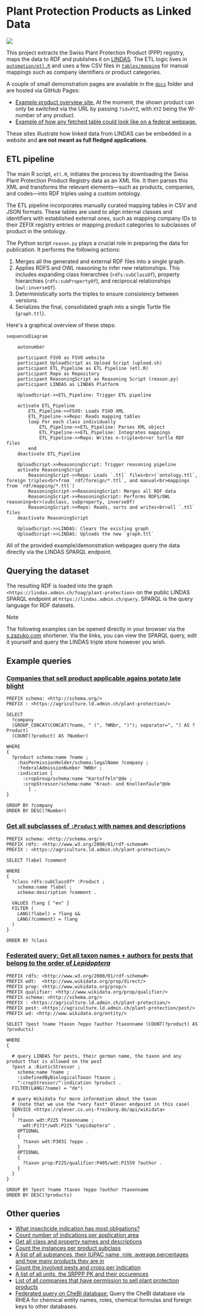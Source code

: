 # Plant Protection Products as Linked Data

![](https://github.com/user-attachments/assets/5f035e5b-0c70-486b-8977-6fd503f056e9)

This project extracts the Swiss Plant Protection Product (PPP) registry, maps the data to RDF and publishes it on [LINDAS](https://lindas.admin.ch). The ETL logic lives in [`automation/etl.R`](automation/etl.R) and uses a few CSV files in [`tables/mapping`](tables/mapping) for manual mappings such as company identifiers or product categories.

A couple of small demonstration pages are available in the [`docs`](docs) folder and are hosted via GitHub Pages:

- [Example product overview site.](https://blw-ofag-ufag.github.io/plant-protection/registry/?id=W-7300) At the moment, the shown product can only be switched via the URL by passing `?id=XYZ`, with `XYZ` being the W-number of any product.
- [Example of how any fetched table could look like on a federal webpage.](https://blw-ofag-ufag.github.io/plant-protection/table/)

These sites illustrate how linked data from LINDAS can be embedded in a website and **are not meant as full fledged applications**.

## ETL pipeline

The main R script, `etl.R`, initiates the process by downloading the Swiss Plant Protection Product Registry data as an XML file.
It then parses this XML and transforms the relevant elements—such as products, companies, and codes—into RDF triples using a custom ontology.

The ETL pipeline incorporates manually curated mapping tables in CSV and JSON formats. These tables are used to align internal classes and identifiers with established external ones, such as mapping company IDs to their ZEFIX registry entries or mapping product categories to subclasses of product in the ontology.

The Python script `reason.py` plays a crucial role in preparing the data for publication. It performs the following actions:

1. Merges all the generated and external RDF files into a single graph.
2. Applies RDFS and OWL reasoning to infer new relationships. This includes expanding class hierarchies (`rdfs:subClassOf`), property hierarchies (`rdfs:subPropertyOf`), and reciprocal relationships (`owl:inverseOf`).
3. Deterministically sorts the triples to ensure consistency between versions.
4. Serializes the final, consolidated graph into a single Turtle file (`graph.ttl`).

Here's a graphical overview of these steps:

```mermaid
sequenceDiagram

    autonumber

    participant FSVO as FSVO website
    participant UploadScript as Upload Script (upload.sh)
    participant ETL_Pipeline as ETL Pipeline (etl.R)
    participant Repo as Repository
    participant ReasoningScript as Reasoning Script (reason.py)
    participant LINDAS as LINDAS Platform

    UploadScript->>ETL_Pipeline: Trigger ETL pipeline

    activate ETL_Pipeline
        ETL_Pipeline->>FSVO: Loads FSVO XML
        ETL_Pipeline->>Repo: Reads mapping tables
        loop For each class individually
            ETL_Pipeline->>ETL_Pipeline: Parses XML object
            ETL_Pipeline->>ETL_Pipeline: Integrates mappings
            ETL_Pipeline->>Repo: Writes n-triple<br>or turtle RDF files
        end
    deactivate ETL_Pipeline

    UploadScript->>ReasoningScript: Trigger reasoning pipeline
    activate ReasoningScript
        ReasoningScript->>Repo: Loads `.ttl` files<br>(`ontology.ttl`, foreign triples<br>from `rdf/foreign/*.ttl`, and manual<br>mappings from `rdf/mapping/*.ttl`)
        ReasoningScript->>ReasoningScript: Merges all RDF data
        ReasoningScript->>ReasoningScript: Performs RDFS/OWL reasoning<br>(subclass, subproperty, inverseOf)
        ReasoningScript->>Repo: Reads, sorts and writes<br>all `.ttl` files
    deactivate ReasoningScript

    UploadScript->>LINDAS: Clears the existing graph
    UploadScript->>LINDAS: Uploads the new `graph.ttl`
```

All of the provided example/demonstration webpages query the data directly via the LINDAS SPARQL endpoint.

## Querying the dataset

The resulting RDF is loaded into the graph `<https://lindas.admin.ch/foag/plant-protection>` on the public LINDAS SPARQL endpoint at `https://lindas.admin.ch/query`. SPARQL is the query language for RDF datasets.

> [!NOTE]
> The following examples can be opened directly in your browser via the [s.zazuko.com](https://s.zazuko.com/) shortener. Via the links, you can view the SPARQL query, edit it yourself and query the LINDAS triple store however you wish.

## Example queries

### [Companies that sell product applicable agains potato late blight](https://s.zazuko.com/2VSLCsf)

```rq
PREFIX schema: <http://schema.org/>
PREFIX : <https://agriculture.ld.admin.ch/plant-protection/>

SELECT
  ?company
  (GROUP_CONCAT(CONCAT(?name, " (", ?WNbr, ")"); separator=", ") AS ?Product)
  (COUNT(?product) AS ?Number)

WHERE
{
  ?product schema:name ?name ;
    :hasPermissionHolder/schema:legalName ?company ;
    :federalAdmissionNumber ?WNbr ;
    :indication [
      :cropGroup/schema:name "Kartoffeln"@de ;
      :cropStressor/schema:name "Kraut- und Knollenfäule"@de
        ] .
}

GROUP BY ?company
ORDER BY DESC(?Number)
```

### [Get all subclasses of `:Product` with names and descriptions](https://s.zazuko.com/yWk6Fz)

```rq
PREFIX schema: <http://schema.org/>
PREFIX rdfs: <http://www.w3.org/2000/01/rdf-schema#>
PREFIX : <https://agriculture.ld.admin.ch/plant-protection/>

SELECT ?label ?comment

WHERE
{
  ?class rdfs:subClassOf* :Product ;
    schema:name ?label ;
    schema:description ?comment .

  VALUES ?lang { "en" }
  FILTER (
    LANG(?label) = ?lang &&
    LANG(?comment) = ?lang
  )
}

ORDER BY ?class
```

### [Federated query: Get all taxon names + authors for pests that belong to the order of *Lepidoptera*](https://s.zazuko.com/36zyoKS)

```rq
PREFIX rdfs: <http://www.w3.org/2000/01/rdf-schema#>
PREFIX wdt:  <http://www.wikidata.org/prop/direct/>
PREFIX prop: <http://www.wikidata.org/prop/>
PREFIX qualifier: <http://www.wikidata.org/prop/qualifier/>
PREFIX schema: <http://schema.org/>
PREFIX : <https://agriculture.ld.admin.ch/plant-protection/>
PREFIX pest: <https://agriculture.ld.admin.ch/plant-protection/pest/>
PREFIX wd: <http://www.wikidata.org/entity/>

SELECT ?pest ?name ?taxon ?eppo ?author ?taxonname (COUNT(?product) AS ?products)

WHERE
{

  # query LINDAS for pests, their german name, the taxon and any product that is allowed on the pest
  ?pest a :BioticStressor ;
    schema:name ?name ;
    :isDefinedByBiologicalTaxon ?taxon ;
    ^:cropStressor/^:indication ?product .
  FILTER(LANG(?name) = "de")

  # query Wikidata for more information about the taxon
  # (note that we use the *very fast* Qlever endpoint in this case)
  SERVICE <https://qlever.cs.uni-freiburg.de/api/wikidata>
  {
    ?taxon wdt:P225 ?taxonname ;
      wdt:P171*/wdt:P225 "Lepidoptera" .
    OPTIONAL
    {
      ?taxon wdt:P3031 ?eppo .
    }
    OPTIONAL
    {
      ?taxon prop:P225/qualifier:P405/wdt:P1559 ?author .
    }
  }
}

GROUP BY ?pest ?name ?taxon ?eppo ?author ?taxonname
ORDER BY DESC(?products)
```

## Other queries

- [What insecticide indication has most obligations?](https://s.zazuko.com/mkNyy1)
- [Count number of indications per application area](https://s.zazuko.com/cCvhUJ)
- [Get all class and property names and descriptions](https://s.zazuko.com/EJKZAU)
- [Count the instances per product subclass](https://s.zazuko.com/5j9ftQ)
- [A list of all substances, their IUPAC name, role, average percentages and how many products they are in](https://s.zazuko.com/2K54Ld9)
- [Count the involved pests and crops per indication](https://s.zazuko.com/yAWBE5)
- [A list of all units, the SRPPP PK and their occurences](https://s.zazuko.com/hQVZfk)
- [List of all companies that have permission to sell plant protection products](https://s.zazuko.com/21xrM6T)
- [Federated query on CheBI database:](https://s.zazuko.com/3mxZVCq) Query the CheBI database via RHEA for chemical entity names, roles, chemical formulas and foreign keys to other databases.
